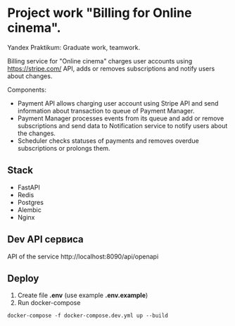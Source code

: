 
# Project work "Billing for Online cinema". 
Yandex Praktikum:  Graduate work, teamwork.

Billing service for "Online cinema" charges user accounts using https://stripe.com/ API, adds or removes subscriptions and notify users about changes.

Components:
- Payment API allows charging user account using Stripe API and send information about transaction to queue of Payment Manager.
- Payment Manager processes events from its queue and add or remove subscriptions and send data to Notification service to notify users about the changes.
- Scheduler checks statuses of payments and removes overdue subscriptions or prolongs them.


## Stack
- FastAPI
- Redis
- Postgres
- Alembic
- Nginx


## Dev API сервиса
API of the service http://localhost:8090/api/openapi

## Deploy

1. Create file **.env** (use example **.env.example**)
2. Run docker-compose
```commandline
docker-compose -f docker-compose.dev.yml up --build
```
